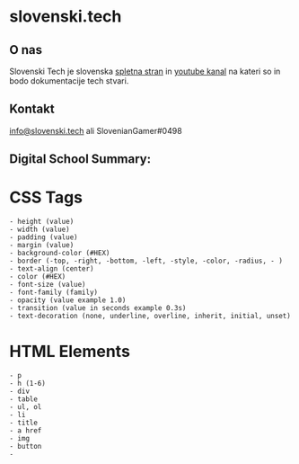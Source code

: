 # slovenski.tech
## O nas
Slovenski Tech je slovenska [spletna stran](https://slovenski.tech) in [youtube kanal](https://www.youtube.com/channel/UCMCf-Ji9vtPQvNqH3a88Q1A?sub_confirmation=1) na kateri so in bodo dokumentacije tech stvari.
## Kontakt
info@slovenski.tech ali SlovenianGamer#0498

## Digital School Summary:

# CSS Tags
    - height (value)
    - width (value)
    - padding (value)
    - margin (value)
    - background-color (#HEX)
    - border (-top, -right, -bottom, -left, -style, -color, -radius, - )
    - text-align (center)
    - color (#HEX)
    - font-size (value)
    - font-family (family)
    - opacity (value example 1.0)
    - transition (value in seconds example 0.3s)
    - text-decoration (none, underline, overline, inherit, initial, unset)

# HTML Elements
    - p
    - h (1-6)
    - div
    - table
    - ul, ol
    - li
    - title
    - a href
    - img
    - button
    - 
